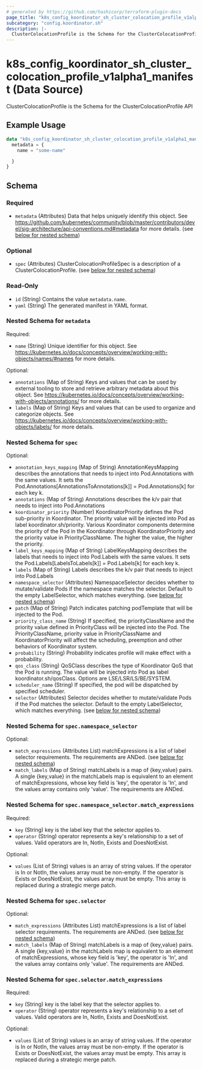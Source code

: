 ```yaml
---
# generated by https://github.com/hashicorp/terraform-plugin-docs
page_title: "k8s_config_koordinator_sh_cluster_colocation_profile_v1alpha1_manifest Data Source - terraform-provider-k8s"
subcategory: "config.koordinator.sh"
description: |-
  ClusterColocationProfile is the Schema for the ClusterColocationProfile API
---
```


# k8s_config_koordinator_sh_cluster_colocation_profile_v1alpha1_manifest (Data Source)

ClusterColocationProfile is the Schema for the ClusterColocationProfile API

## Example Usage

```terraform
data "k8s_config_koordinator_sh_cluster_colocation_profile_v1alpha1_manifest" "example" {
  metadata = {
    name = "some-name"

  }
}
```

<!-- schema generated by tfplugindocs -->
## Schema

### Required

- `metadata` (Attributes) Data that helps uniquely identify this object. See https://github.com/kubernetes/community/blob/master/contributors/devel/sig-architecture/api-conventions.md#metadata for more details. (see [below for nested schema](#nestedatt--metadata))

### Optional

- `spec` (Attributes) ClusterColocationProfileSpec is a description of a ClusterColocationProfile. (see [below for nested schema](#nestedatt--spec))

### Read-Only

- `id` (String) Contains the value `metadata.name`.
- `yaml` (String) The generated manifest in YAML format.

<a id="nestedatt--metadata"></a>
### Nested Schema for `metadata`

Required:

- `name` (String) Unique identifier for this object. See https://kubernetes.io/docs/concepts/overview/working-with-objects/names/#names for more details.

Optional:

- `annotations` (Map of String) Keys and values that can be used by external tooling to store and retrieve arbitrary metadata about this object. See https://kubernetes.io/docs/concepts/overview/working-with-objects/annotations/ for more details.
- `labels` (Map of String) Keys and values that can be used to organize and categorize objects. See https://kubernetes.io/docs/concepts/overview/working-with-objects/labels/ for more details.


<a id="nestedatt--spec"></a>
### Nested Schema for `spec`

Optional:

- `annotation_keys_mapping` (Map of String) AnnotationKeysMapping describes the annotations that needs to inject into Pod.Annotations with the same values. It sets the Pod.Annotations[AnnotationsToAnnotations[k]] = Pod.Annotations[k] for each key k.
- `annotations` (Map of String) Annotations describes the k/v pair that needs to inject into Pod.Annotations
- `koordinator_priority` (Number) KoordinatorPriority defines the Pod sub-priority in Koordinator. The priority value will be injected into Pod as label koordinator.sh/priority. Various Koordinator components determine the priority of the Pod in the Koordinator through KoordinatorPriority and the priority value in PriorityClassName. The higher the value, the higher the priority.
- `label_keys_mapping` (Map of String) LabelKeysMapping describes the labels that needs to inject into Pod.Labels with the same values. It sets the Pod.Labels[LabelsToLabels[k]] = Pod.Labels[k] for each key k.
- `labels` (Map of String) Labels describes the k/v pair that needs to inject into Pod.Labels
- `namespace_selector` (Attributes) NamespaceSelector decides whether to mutate/validate Pods if the namespace matches the selector. Default to the empty LabelSelector, which matches everything. (see [below for nested schema](#nestedatt--spec--namespace_selector))
- `patch` (Map of String) Patch indicates patching podTemplate that will be injected to the Pod.
- `priority_class_name` (String) If specified, the priorityClassName and the priority value defined in PriorityClass will be injected into the Pod. The PriorityClassName, priority value in PriorityClassName and KoordinatorPriority will affect the scheduling, preemption and other behaviors of Koordinator system.
- `probability` (String) Probability indicates profile will make effect with a probability.
- `qos_class` (String) QoSClass describes the type of Koordinator QoS that the Pod is running. The value will be injected into Pod as label koordinator.sh/qosClass. Options are LSE/LSR/LS/BE/SYSTEM.
- `scheduler_name` (String) If specified, the pod will be dispatched by specified scheduler.
- `selector` (Attributes) Selector decides whether to mutate/validate Pods if the Pod matches the selector. Default to the empty LabelSelector, which matches everything. (see [below for nested schema](#nestedatt--spec--selector))

<a id="nestedatt--spec--namespace_selector"></a>
### Nested Schema for `spec.namespace_selector`

Optional:

- `match_expressions` (Attributes List) matchExpressions is a list of label selector requirements. The requirements are ANDed. (see [below for nested schema](#nestedatt--spec--namespace_selector--match_expressions))
- `match_labels` (Map of String) matchLabels is a map of {key,value} pairs. A single {key,value} in the matchLabels map is equivalent to an element of matchExpressions, whose key field is 'key', the operator is 'In', and the values array contains only 'value'. The requirements are ANDed.

<a id="nestedatt--spec--namespace_selector--match_expressions"></a>
### Nested Schema for `spec.namespace_selector.match_expressions`

Required:

- `key` (String) key is the label key that the selector applies to.
- `operator` (String) operator represents a key's relationship to a set of values. Valid operators are In, NotIn, Exists and DoesNotExist.

Optional:

- `values` (List of String) values is an array of string values. If the operator is In or NotIn, the values array must be non-empty. If the operator is Exists or DoesNotExist, the values array must be empty. This array is replaced during a strategic merge patch.



<a id="nestedatt--spec--selector"></a>
### Nested Schema for `spec.selector`

Optional:

- `match_expressions` (Attributes List) matchExpressions is a list of label selector requirements. The requirements are ANDed. (see [below for nested schema](#nestedatt--spec--selector--match_expressions))
- `match_labels` (Map of String) matchLabels is a map of {key,value} pairs. A single {key,value} in the matchLabels map is equivalent to an element of matchExpressions, whose key field is 'key', the operator is 'In', and the values array contains only 'value'. The requirements are ANDed.

<a id="nestedatt--spec--selector--match_expressions"></a>
### Nested Schema for `spec.selector.match_expressions`

Required:

- `key` (String) key is the label key that the selector applies to.
- `operator` (String) operator represents a key's relationship to a set of values. Valid operators are In, NotIn, Exists and DoesNotExist.

Optional:

- `values` (List of String) values is an array of string values. If the operator is In or NotIn, the values array must be non-empty. If the operator is Exists or DoesNotExist, the values array must be empty. This array is replaced during a strategic merge patch.
